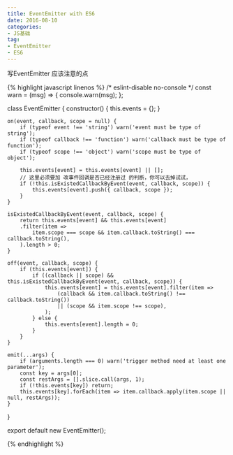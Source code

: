 ```yaml
---
title: EventEmitter with ES6
date: 2016-08-10
categories:
- JS基础
tag: 
- EventEmitter
- ES6
---
```


写EventEmitter 应该注意的点

{% highlight javascript linenos %}
/* eslint-disable no-console */
const warn = (msg) => { console.warn(msg); };

class EventEmitter {
	constructor() {
		this.events = {};
	}

	on(event, callback, scope = null) {
		if (typeof event !== 'string') warn('event must be type of string');
		if (typeof callback !== 'function') warn('callback must be type of function');
		if (typeof scope !== 'object') warn('scope must be type of object');

		this.events[event] = this.events[event] || [];
        // 这里必须要加 改事件回调是否已经注册过 的判断，你可以去掉试试，
		if (!this.isExistedCallbackByEvent(event, callback, scope)) {
			this.events[event].push({ callback, scope });
		}
	}

	isExistedCallbackByEvent(event, callback, scope) {
		return this.events[event] && this.events[event]
		.filter(item =>
			item.scope === scope && item.callback.toString() === callback.toString(),
		).length > 0;
	}

	off(event, callback, scope) {
		if (this.events[event]) {
			if ((callback || scope) && this.isExistedCallbackByEvent(event, callback, scope)) {
				this.events[event] = this.events[event].filter(item =>
					(callback && item.callback.toString() !== callback.toString())
					|| (scope && item.scope !== scope),
				);
			} else {
				this.events[event].length = 0;
			}
		}
	}

	emit(...args) {
		if (arguments.length === 0) warn('trigger method need at least one parameter');
		const key = args[0];
		const restArgs = [].slice.call(args, 1);
		if (!this.events[key]) return;
		this.events[key].forEach(item => item.callback.apply(item.scope || null, restArgs));
	}
}

export default new EventEmitter();

{% endhighlight %}